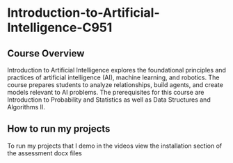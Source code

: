 # Introduction-to-Artificial-Intelligence-C951
## Course Overview
<p>Introduction to Artificial Intelligence explores the foundational principles and practices of artificial intelligence (AI), machine learning, and robotics. 
The course prepares students to analyze relationships, build agents, and create models relevant to AI problems. The prerequisites for this course are Introduction 
to Probability and Statistics as well as Data Structures and Algorithms II.</p>

## How to run my projects
<p>To run my projects that I demo in the videos view the installation section of the assessment docx files</p>
